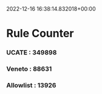 2022-12-16 16:38:14.832018+00:00
# Rule Counter 
 ### UCATE : 349898

 ### Veneto : 88631

 ### Allowlist : 13926
